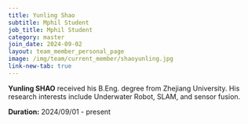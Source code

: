 ```yaml
---
title: Yunling Shao
subtitle: Mphil Student
job_title: Mphil Student
category: master
join_date: 2024-09-02
layout: team_member_personal_page
image: /img/team/current_member/shaoyunling.jpg
link-new-tab: true
---
```


**Yunling SHAO** received his B.Eng. degree from Zhejiang University. His research interests include Underwater Robot, SLAM, and sensor fusion.

**Duration:** 2024/09/01 - present